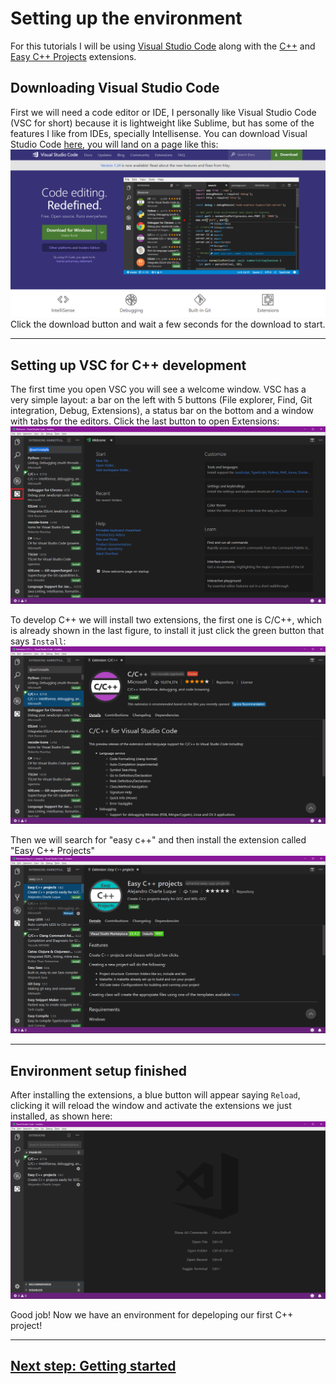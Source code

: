 # Setting up the environment

For this tutorials I will be using [Visual Studio Code](https://code.visualstudio.com/) along with the [C++](https://marketplace.visualstudio.com/items?itemName=ms-vscode.cpptools) and [Easy C++ Projects](https://marketplace.visualstudio.com/items?itemName=ACharLuk.easy-cpp-projects) extensions.


## Downloading Visual Studio Code

First we will need a code editor or IDE, I personally like Visual Studio Code (VSC for short) because it is lightweight like Sublime, but has some of the features I like from IDEs, specially Intellisense. You can download Visual Studio Code [here](https://code.visualstudio.com/), you will land on a page like this:
![](/programming/C++/images/1/1_vscode_website.png)
Click the download button and wait a few seconds for the download to start.

---

## Setting up VSC for C++ development

The first time you open VSC you will see a welcome window. VSC has a very simple layout: a bar on the left with 5 buttons (File explorer, Find, Git integration, Debug, Extensions), a status bar on the bottom and a window with tabs for the editors. Click the last button to open Extensions:
![](/programming/C++/images/1/2_searching_extensions.png)

To develop C++ we will install two extensions, the first one is C/C++, which is already shown in the last figure, to install it just click the green button that says `Install`:
![](/programming/C++/images/1/3_cpp_extension_install.png)

Then we will search for "easy c++" and then install the extension called "Easy C++ Projects"
![](/programming/C++/images/1/4_easy_cpp_extension_install.png)

---

## Environment setup finished

After installing the extensions, a blue button will appear saying `Reload`, clicking it will reload the window and activate the extensions we just installed, as shown here:
![](/programming/C++/images/1/5_extensions_installed.png)

Good job! Now we have an environment for depeloping our first C++ project!

---

## [Next step: Getting started](/programming/C++/english/2_getting_started.md)